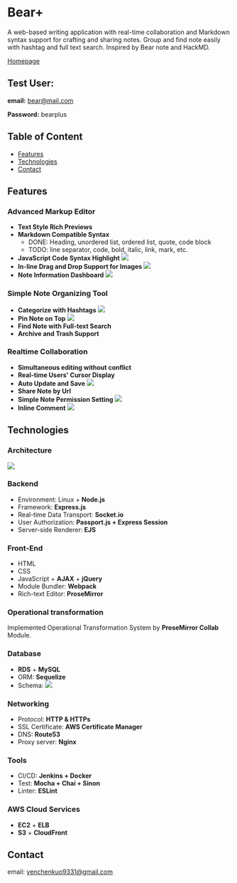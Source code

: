 # Bear+
A web-based writing application with real-time collaboration and Markdown syntax support for crafting and sharing notes. Group and find note easily with hashtag and full text search. Inspired by Bear note and HackMD.

[Homepage](https://bear-plus.yenchenkuo.com)

## Test User:

**email:** bear@mail.com

**Password:** bearplus

## Table of Content
* [Features](#Features)
* [Technologies](#Technologies)
* [Contact](#Contact)

## Features
### Advanced Markup Editor
* **Text Style Rich Previews**
* **Markdown Compatible Syntax**
    * DONE: Heading, unordered list, ordered list, quote, code block
    * TODO: line separator, code, bold, italic, link, mark, etc.
* **JavaScript Code Syntax Highlight**
![](https://i.imgur.com/9VuAgCw.png)
* **In-line Drag and Drop Support for Images**
![](https://i.imgur.com/HLwGZpl.gif)
* **Note Information Dashboard**
![](https://i.imgur.com/lQa2Kva.png)

### Simple Note Organizing Tool
* **Categorize with Hashtags**
![](https://i.imgur.com/BgH2uIY.gif)
* **Pin Note on Top**
![](https://i.imgur.com/IBFCiKb.gif)
* **Find Note with Full-text Search**
* **Archive and Trash Support**


### Realtime Collaboration
* **Simultaneous editing without conflict**
* **Real-time Users' Cursor Display**
* **Auto Update and Save**
![](https://i.imgur.com/lYqlGeF.gif)
* **Share Note by Url**
* **Simple Note Permission Setting**
![](https://i.imgur.com/0xaP7J7.png)
* **Inline Comment**
![](https://i.imgur.com/b3neBQ0.gif)


## Technologies
### Architecture
![](https://i.imgur.com/z3ns9fa.png)

### Backend
* Environment: Linux + **Node.js**
* Framework: **Express.js**
* Real-time Data Transport: **Socket.io**
* User Authorization: **Passport.js + Express Session**
* Server-side Renderer: **EJS**

### Front-End 
* HTML
* CSS
* JavaScript + **AJAX** + **jQuery**
* Module Bundler: **Webpack**
* Rich-text Editor: **ProseMirror**

### Operational transformation
Implemented Operational Transformation System by **ProseMirror Collab** Module. 

### Database
* **RDS** + **MySQL**
* ORM: **Sequelize**
* Schema: 
![](https://i.imgur.com/wx0hN4T.png)

### Networking
* Protocol: **HTTP & HTTPs**
* SSL Certificate: **AWS Certificate Manager**
* DNS: **Route53**
* Proxy server: **Nginx**

### Tools
* CI/CD: **Jenkins + Docker**
* Test: **Mocha + Chai + Sinon**
* Linter: **ESLint**

### AWS Cloud Services
* **EC2** + **ELB**
* **S3** + **CloudFront**

## Contact
email: yenchenkuo9331@gmail.com

